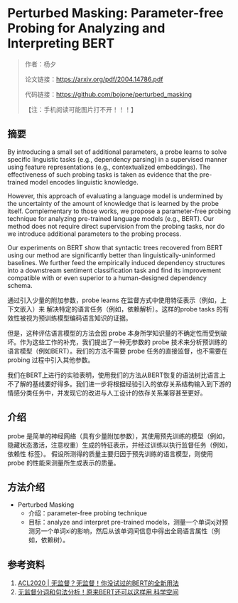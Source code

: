 # Perturbed Masking: Parameter-free Probing for Analyzing and Interpreting BERT

> 作者：杨夕
> 
> 论文链接：https://arxiv.org/pdf/2004.14786.pdf
> 
> 代码链接：https://github.com/bojone/perturbed_masking
> 
> 【注：手机阅读可能图片打不开！！！】

## 摘要

By introducing a small set of additional parameters, a probe learns to solve specific linguistic tasks (e.g., dependency parsing) in a supervised manner using feature representations (e.g., contextualized embeddings). The effectiveness of such probing tasks is taken as evidence that the pre-trained model encodes linguistic knowledge. 

However, this approach of evaluating a language model is undermined by the uncertainty of the amount of knowledge that is learned by the probe itself. Complementary to those works, we propose a parameter-free probing technique for analyzing pre-trained language models (e.g., BERT). Our method does not require direct supervision from the probing tasks, nor do we introduce additional parameters to the probing process. 

Our experiments on BERT show that syntactic trees recovered from BERT using our method are significantly better than linguistically-uninformed baselines. We further feed the empirically induced dependency structures into a downstream sentiment classification task and find its improvement compatible with or even superior to a human-designed dependency schema.

通过引入少量的附加参数，probe learns 在监督方式中使用特征表示（例如，上下文嵌入）来 解决特定的语言任务（例如，依赖解析）。这样的probe  tasks 的有效性被视为预训练模型编码语言知识的证据。

但是，这种评估语言模型的方法会因 probe 本身所学知识量的不确定性而受到破坏。作为这些工作的补充，我们提出了一种无参数的 probe 技术来分析预训练的语言模型（例如BERT）。我们的方法不需要 probe 任务的直接监督，也不需要在 probing 过程中引入其他参数。

我们在BERT上进行的实验表明，使用我们的方法从BERT恢复的语法树比语言上不了解的基线要好得多。我们进一步将根据经验引入的依存关系结构输入到下游的情感分类任务中，并发现它的改进与人工设计的依存关系兼容甚至更好。

## 介绍

probe 是简单的神经网络（具有少量附加参数），其使用预先训练的模型（例如，隐藏状态激活，注意权重）生成的特征表示，并经过训练以执行监督任务（例如，依赖性 标签）。 假设所测得的质量主要归因于预先训练的语言模型，则使用 probe 的性能来测量所生成表示的质量。

## 方法介绍

- Perturbed Masking 
  - 介绍：parameter-free probing technique
  - 目标：analyze and interpret pre-trained models，测量一个单词xj对预测另一个单词xi的影响，然后从该单词间信息中得出全局语言属性（例如，依赖树）。




## 参考资料

1. [ACL2020 | 无监督？无监督！你没试过的BERT的全新用法](https://aminer.cn/research_report/5f0d6f7b21d8d82f52e59dab)
2. [无监督分词和句法分析！原来BERT还可以这样用  科学空间](https://kexue.fm/archives/7476)

